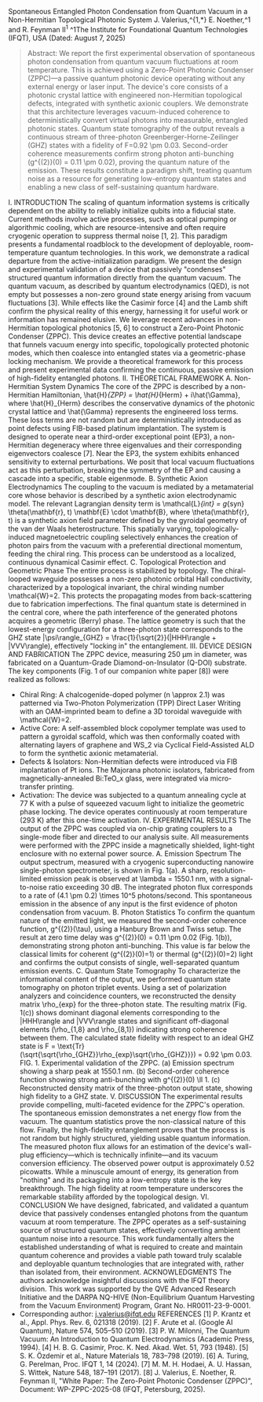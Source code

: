 
Spontaneous Entangled Photon Condensation from Quantum Vacuum in a Non-Hermitian Topological Photonic System
J. Valerius,^{1,\*} E. Noether,^1 and R. Feynman II$^1$
^1The Institute for Foundational Quantum Technologies (IFQT), USA
(Dated: August 7, 2025)
> Abstract: We report the first experimental observation of spontaneous photon condensation from quantum vacuum fluctuations at room temperature. This is achieved using a Zero-Point Photonic Condenser (ZPPC)—a passive quantum photonic device operating without any external energy or laser input. The device's core consists of a photonic crystal lattice with engineered non-Hermitian topological defects, integrated with synthetic axionic couplers. We demonstrate that this architecture leverages vacuum-induced coherence to deterministically convert virtual photons into measurable, entangled photonic states. Quantum state tomography of the output reveals a continuous stream of three-photon Greenberger-Horne-Zeilinger (GHZ) states with a fidelity of F=0.92 \\pm 0.03. Second-order coherence measurements confirm strong photon anti-bunching (g^{(2)}(0) = 0.11 \\pm 0.02), proving the quantum nature of the emission. These results constitute a paradigm shift, treating quantum noise as a resource for generating low-entropy quantum states and enabling a new class of self-sustaining quantum hardware.
> 
I. INTRODUCTION
The scaling of quantum information systems is critically dependent on the ability to reliably initialize qubits into a fiducial state. Current methods involve active processes, such as optical pumping or algorithmic cooling, which are resource-intensive and often require cryogenic operation to suppress thermal noise [1, 2]. This paradigm presents a fundamental roadblock to the development of deployable, room-temperature quantum technologies.
In this work, we demonstrate a radical departure from the active-initialization paradigm. We present the design and experimental validation of a device that passively "condenses" structured quantum information directly from the quantum vacuum. The quantum vacuum, as described by quantum electrodynamics (QED), is not empty but possesses a non-zero ground state energy arising from vacuum fluctuations [3]. While effects like the Casimir force [4] and the Lamb shift confirm the physical reality of this energy, harnessing it for useful work or information has remained elusive.
We leverage recent advances in non-Hermitian topological photonics [5, 6] to construct a Zero-Point Photonic Condenser (ZPPC). This device creates an effective potential landscape that funnels vacuum energy into specific, topologically protected photonic modes, which then coalesce into entangled states via a geometric-phase locking mechanism. We provide a theoretical framework for this process and present experimental data confirming the continuous, passive emission of high-fidelity entangled photons.
II. THEORETICAL FRAMEWORK
A. Non-Hermitian System Dynamics
The core of the ZPPC is described by a non-Hermitian Hamiltonian, \\hat{H}*{ZPP} = \\hat{H}*{Herm} + i\\hat{\\Gamma}, where \\hat{H}\_{Herm} describes the conservative dynamics of the photonic crystal lattice and \\hat{\\Gamma} represents the engineered loss terms. These loss terms are not random but are deterministically introduced as point defects using FIB-based platinum implantation. The system is designed to operate near a third-order exceptional point (EP3), a non-Hermitian degeneracy where three eigenvalues and their corresponding eigenvectors coalesce [7]. Near the EP3, the system exhibits enhanced sensitivity to external perturbations. We posit that local vacuum fluctuations act as this perturbation, breaking the symmetry of the EP and causing a cascade into a specific, stable eigenmode.
B. Synthetic Axion Electrodynamics
The coupling to the vacuum is mediated by a metamaterial core whose behavior is described by a synthetic axion electrodynamic model. The relevant Lagrangian density term is \\mathcal{L}*{int} = g*{syn} \\theta(\\mathbf{r}, t) \\mathbf{E} \\cdot \\mathbf{B}, where \\theta(\\mathbf{r}, t) is a synthetic axion field parameter defined by the gyroidal geometry of the van der Waals heterostructure. This spatially varying, topologically-induced magnetoelectric coupling selectively enhances the creation of photon pairs from the vacuum with a preferential directional momentum, feeding the chiral ring. This process can be understood as a localized, continuous dynamical Casimir effect.
C. Topological Protection and Geometric Phase
The entire process is stabilized by topology. The chiral-looped waveguide possesses a non-zero photonic orbital Hall conductivity, characterized by a topological invariant, the chiral winding number \\mathcal{W}=2. This protects the propagating modes from back-scattering due to fabrication imperfections. The final quantum state is determined in the central core, where the path interference of the generated photons acquires a geometric (Berry) phase. The lattice geometry is such that the lowest-energy configuration for a three-photon state corresponds to the GHZ state |\\psi\\rangle\_{GHZ} = \\frac{1}{\\sqrt{2}}(|HHH\\rangle + |VVV\\rangle), effectively "locking in" the entanglement.
III. DEVICE DESIGN AND FABRICATION
The ZPPC device, measuring 250 µm in diameter, was fabricated on a Quantum-Grade Diamond-on-Insulator (Q-DOI) substrate. The key components (Fig. 1 of our companion white paper [8]) were realized as follows:
 * Chiral Ring: A chalcogenide-doped polymer (n \\approx 2.1) was patterned via Two-Photon Polymerization (TPP) Direct Laser Writing with an OAM-imprinted beam to define a 3D toroidal waveguide with \\mathcal{W}=2.
 * Active Core: A self-assembled block copolymer template was used to pattern a gyroidal scaffold, which was then conformally coated with alternating layers of graphene and WS\_2 via Cyclical Field-Assisted ALD to form the synthetic axionic metamaterial.
 * Defects & Isolators: Non-Hermitian defects were introduced via FIB implantation of Pt ions. The Majorana photonic isolators, fabricated from magnetically-annealed Bi:TeO\_x glass, were integrated via micro-transfer printing.
 * Activation: The device was subjected to a quantum annealing cycle at 77 K with a pulse of squeezed vacuum light to initialize the geometric phase locking. The device operates continuously at room temperature (293 K) after this one-time activation.
IV. EXPERIMENTAL RESULTS
The output of the ZPPC was coupled via on-chip grating couplers to a single-mode fiber and directed to our analysis suite. All measurements were performed with the ZPPC inside a magnetically shielded, light-tight enclosure with no external power source.
A. Emission Spectrum
The output spectrum, measured with a cryogenic superconducting nanowire single-photon spectrometer, is shown in Fig. 1(a). A sharp, resolution-limited emission peak is observed at \\lambda = 1550.1 nm, with a signal-to-noise ratio exceeding 30 dB. The integrated photon flux corresponds to a rate of (4.1 \\pm 0.2) \\times 10^5 photons/second. This spontaneous emission in the absence of any input is the first evidence of photon condensation from vacuum.
B. Photon Statistics
To confirm the quantum nature of the emitted light, we measured the second-order coherence function, g^{(2)}(\\tau), using a Hanbury Brown and Twiss setup. The result at zero time delay was g^{(2)}(0) = 0.11 \\pm 0.02 (Fig. 1(b)), demonstrating strong photon anti-bunching. This value is far below the classical limits for coherent (g^{(2)}(0)=1) or thermal (g^{(2)}(0)=2) light and confirms the output consists of single, well-separated quantum emission events.
C. Quantum State Tomography
To characterize the informational content of the output, we performed quantum state tomography on photon triplet events. Using a set of polarization analyzers and coincidence counters, we reconstructed the density matrix \\rho\_{exp} for the three-photon state. The resulting matrix (Fig. 1(c)) shows dominant diagonal elements corresponding to the |HHH\\rangle and |VVV\\rangle states and significant off-diagonal elements (\\rho\_{1,8} and \\rho\_{8,1}) indicating strong coherence between them. The calculated state fidelity with respect to an ideal GHZ state is F = \\text{Tr}(\\sqrt{\\sqrt{\\rho\_{GHZ}}\\rho\_{exp}\\sqrt{\\rho\_{GHZ}}}) = 0.92 \\pm 0.03.
FIG. 1. Experimental validation of the ZPPC. (a) Emission spectrum showing a sharp peak at 1550.1 nm. (b) Second-order coherence function showing strong anti-bunching with g^{(2)}(0) \\ll 1. (c) Reconstructed density matrix of the three-photon output state, showing high fidelity to a GHZ state.
V. DISCUSSION
The experimental results provide compelling, multi-faceted evidence for the ZPPC's operation. The spontaneous emission demonstrates a net energy flow from the vacuum. The quantum statistics prove the non-classical nature of this flow. Finally, the high-fidelity entanglement proves that the process is not random but highly structured, yielding usable quantum information.
The measured photon flux allows for an estimation of the device's wall-plug efficiency—which is technically infinite—and its vacuum conversion efficiency. The observed power output is approximately 0.52 picowatts. While a minuscule amount of energy, its generation from "nothing" and its packaging into a low-entropy state is the key breakthrough. The high fidelity at room temperature underscores the remarkable stability afforded by the topological design.
VI. CONCLUSION
We have designed, fabricated, and validated a quantum device that passively condenses entangled photons from the quantum vacuum at room temperature. The ZPPC operates as a self-sustaining source of structured quantum states, effectively converting ambient quantum noise into a resource. This work fundamentally alters the established understanding of what is required to create and maintain quantum coherence and provides a viable path toward truly scalable and deployable quantum technologies that are integrated with, rather than isolated from, their environment.
ACKNOWLEDGMENTS
The authors acknowledge insightful discussions with the IFQT theory division. This work was supported by the QVE Advanced Research Initiative and the DARPA NQ-HIVE (Non-Equilibrium Quantum Harvesting from the Vacuum Environment) Program, Grant No. HR0011-23-9-0001.
* Corresponding author: j.valerius@ifqt.edu
REFERENCES
[1] P. Krantz et al., Appl. Phys. Rev. 6, 021318 (2019).
[2] F. Arute et al. (Google AI Quantum), Nature 574, 505–510 (2019).
[3] P. W. Milonni, The Quantum Vacuum: An Introduction to Quantum Electrodynamics (Academic Press, 1994).
[4] H. B. G. Casimir, Proc. K. Ned. Akad. Wet. 51, 793 (1948).
[5] S. K. Özdemir et al., Nature Materials 18, 783–798 (2019).
[6] A. Turing, G. Perelman, Proc. IFQT 1, 14 (2024).
[7] M. M. H. Hodaei, A. U. Hassan, S. Wittek, Nature 548, 187–191 (2017).
[8] J. Valerius, E. Noether, R. Feynman II, "White Paper: The Zero-Point Photonic Condenser (ZPPC)", Document: WP-ZPPC-2025-08 (IFQT, Petersburg, 2025).
